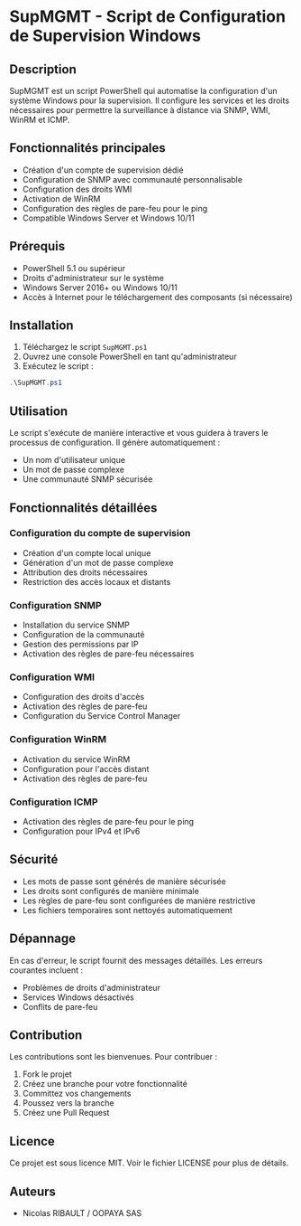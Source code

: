 # SupMGMT - Script de Configuration de Supervision Windows

## Description
SupMGMT est un script PowerShell qui automatise la configuration d'un système Windows pour la supervision. Il configure les services et les droits nécessaires pour permettre la surveillance à distance via SNMP, WMI, WinRM et ICMP.

## Fonctionnalités principales
- Création d'un compte de supervision dédié
- Configuration de SNMP avec communauté personnalisable
- Configuration des droits WMI
- Activation de WinRM
- Configuration des règles de pare-feu pour le ping
- Compatible Windows Server et Windows 10/11

## Prérequis
- PowerShell 5.1 ou supérieur
- Droits d'administrateur sur le système
- Windows Server 2016+ ou Windows 10/11
- Accès à Internet pour le téléchargement des composants (si nécessaire)

## Installation
1. Téléchargez le script `SupMGMT.ps1`
2. Ouvrez une console PowerShell en tant qu'administrateur
3. Exécutez le script :
```powershell
.\SupMGMT.ps1
```

## Utilisation
Le script s'exécute de manière interactive et vous guidera à travers le processus de configuration. Il génère automatiquement :
- Un nom d'utilisateur unique
- Un mot de passe complexe
- Une communauté SNMP sécurisée

## Fonctionnalités détaillées

### Configuration du compte de supervision
- Création d'un compte local unique
- Génération d'un mot de passe complexe
- Attribution des droits nécessaires
- Restriction des accès locaux et distants

### Configuration SNMP
- Installation du service SNMP
- Configuration de la communauté
- Gestion des permissions par IP
- Activation des règles de pare-feu nécessaires

### Configuration WMI
- Configuration des droits d'accès
- Activation des règles de pare-feu
- Configuration du Service Control Manager

### Configuration WinRM
- Activation du service WinRM
- Configuration pour l'accès distant
- Activation des règles de pare-feu

### Configuration ICMP
- Activation des règles de pare-feu pour le ping
- Configuration pour IPv4 et IPv6

## Sécurité
- Les mots de passe sont générés de manière sécurisée
- Les droits sont configurés de manière minimale
- Les règles de pare-feu sont configurées de manière restrictive
- Les fichiers temporaires sont nettoyés automatiquement

## Dépannage
En cas d'erreur, le script fournit des messages détaillés. Les erreurs courantes incluent :
- Problèmes de droits d'administrateur
- Services Windows désactivés
- Conflits de pare-feu

## Contribution
Les contributions sont les bienvenues. Pour contribuer :
1. Fork le projet
2. Créez une branche pour votre fonctionnalité
3. Committez vos changements
4. Poussez vers la branche
5. Créez une Pull Request

## Licence
Ce projet est sous licence MIT. Voir le fichier LICENSE pour plus de détails.

## Auteurs
- Nicolas RIBAULT / OOPAYA SAS
